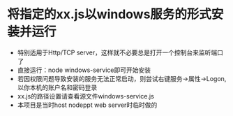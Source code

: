 # 将指定的xx.js以windows服务的形式安装并运行
- 特别适用于Http/TCP server，这样就不必要总是打开一个控制台来监听端口了
- 直接运行：node windows-service即可开始安装
- 若因权限问题导致安装的服务无法正常启动，则尝试右键服务->属性->Logon,以你本机的账户名和密码登录
- xx.js的路径设置请查看源文件windows-service.js
- 本项目是当时host nodeppt web server时临时做的
